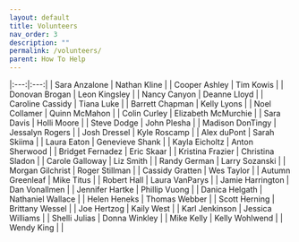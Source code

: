 ```yaml
---
layout: default
title: Volunteers
nav_order: 3
description: ""
permalink: /volunteers/
parent: How To Help
---
```


|:---:|:---:|
| Sara Anzalone | Nathan Kline |
| Cooper Ashley | Tim Kowis |
| Donovan Brogan | Leon Kingsley |
| Nancy Canyon | Deanne Lloyd |
| Caroline Cassidy | Tiana Luke |
| Barrett Chapman | Kelly Lyons |
| Noel Collamer | Quinn McMahon |
| Colin Curley | Elizabeth McMurchie |
| Sara Davis | Holli Moore |
| Steve Dodge | John Plesha |
| Madison DonTingy | Jessalyn Rogers |
| Josh Dressel | Kyle Roscamp |
| Alex duPont | Sarah Skiima |
| Laura Eaton | Genevieve Shank |
| Kayla Eicholtz | Anton Sherwood |
| Bridget Fernadez | Eric Skaar |
| Kristina Frazier | Christina Sladon |
| Carole Galloway | Liz Smith |
| Randy German | Larry Sozanski |
| Morgan Gilchrist | Roger Stillman |
| Cassidy Gratten | Wes Taylor |
| Autumn Greenleaf | Mike Titus |
| Robert Hall | Laura VanParys |
| Jamie Harrington | Dan Vonallmen |
| Jennifer Hartke | Phillip Vuong |
| Danica Helgath | Nathaniel Wallace |
| Helen Heneks | Thomas Webber |
| Scott Herning | Brittany Wessel |
| Joe Hertzog | Kaily West |
| Karl Jenkinson | Jessica Williams |
| Shelli Julias | Donna Winkley |
| Mike Kelly | Kelly Wohlwend | 
| Wendy King | |
